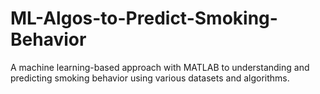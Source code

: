 # ML-Algos-to-Predict-Smoking-Behavior
A machine learning-based approach with MATLAB to understanding and predicting smoking behavior using various datasets and algorithms.
